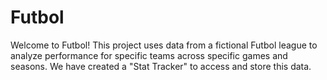 # Futbol
Welcome to Futbol!
This project uses data from a fictional Futbol league to analyze performance for specific teams across specific games and seasons.
We have created a "Stat Tracker" to access and store this data. 
